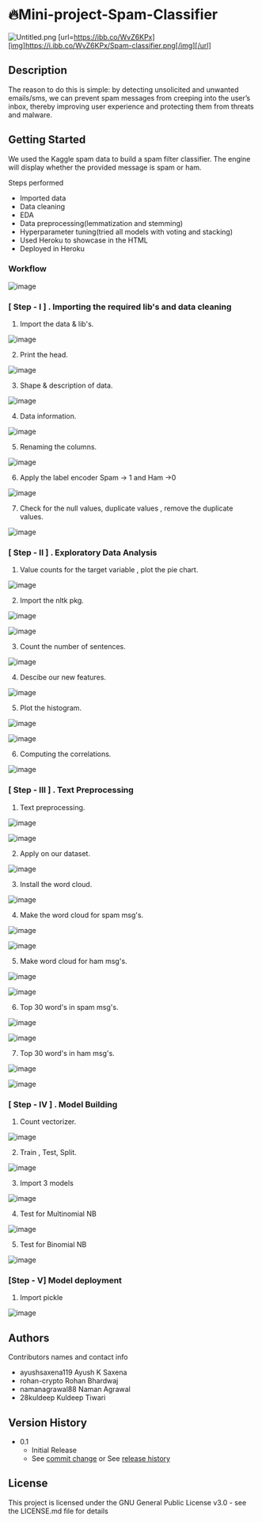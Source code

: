
  
#  🔥Mini-project-Spam-Classifier
 ![Untitled.png](https://i.postimg.cc/sgx5XrXW/Untitled.png) [url=https://ibb.co/WvZ6KPx][img]https://i.ibb.co/WvZ6KPx/Spam-classifier.png[/img][/url] 
## Description
The reason to do this is simple: by detecting unsolicited and unwanted emails/sms, we can prevent spam messages from creeping into the user’s inbox, thereby improving user experience and protecting them from threats and malware.
## Getting Started
We used the Kaggle spam data to build a spam filter classifier.
The engine will display whether the provided message is spam or ham.

Steps performed
*  Imported data
* Data cleaning
* EDA
* Data preprocessing(lemmatization and stemming)
* Hyperparameter tuning(tried all models with voting and stacking)
* Used Heroku to showcase in the HTML
* Deployed in Heroku


### Workflow
![image](https://miro.medium.com/max/1400/1*mzV-OS06C68MRDkI-xaLbA.jpeg)

### [ Step - I ] . Importing the required lib's and data cleaning

1. Import the data & lib's.

![image](https://user-images.githubusercontent.com/37560890/159530215-91598006-fd34-4966-a755-25af83580ecf.png)

2. Print the head.

![image](https://user-images.githubusercontent.com/37560890/159530486-f5b0d683-c464-475c-b055-5daf98f3f941.png)

3. Shape & description of data.

![image](https://user-images.githubusercontent.com/37560890/159530705-4cfc0005-cfdd-44d3-910f-03f02102d3e4.png)


4. Data information.

![image](https://user-images.githubusercontent.com/37560890/159531065-260f1a95-79d7-456c-b45d-7f3b2e59b166.png)

5. Renaming the columns.

![image](https://user-images.githubusercontent.com/37560890/159534082-016d5ecb-63e9-4c50-bbff-dcea05c6b963.png)

6. Apply the label encoder Spam -> 1 and Ham ->0

![image](https://user-images.githubusercontent.com/37560890/159531477-5ed06b73-308c-40bd-ad91-717f49a4febf.png)

7. Check for the null values, duplicate values , remove the duplicate values.

![image](https://user-images.githubusercontent.com/37560890/159531787-0a2cdc1b-5fd1-4f98-a735-a9a3d6bd57ab.png)

### [ Step - II ] . Exploratory Data Analysis

1. Value counts for the target variable , plot the pie chart.

![image](https://user-images.githubusercontent.com/37560890/159532131-9d079760-4470-4376-a0ab-93726c7d08b3.png)

2. Import the nltk pkg. 

![image](https://user-images.githubusercontent.com/37560890/159532475-a14c145d-a3da-4c60-8362-e34bf2628e15.png)

![image](https://user-images.githubusercontent.com/37560890/159533231-33331b7e-f695-41a5-833c-cccef878853e.png)

3. Count the number of sentences.

![image](https://user-images.githubusercontent.com/37560890/159533388-41984af9-589c-4847-98f1-05614c37dd4d.png)

4. Descibe our new features.

![image](https://user-images.githubusercontent.com/37560890/159534908-8a425345-a262-417d-9e6d-9963bf80fe99.png)

5. Plot the histogram.

![image](https://user-images.githubusercontent.com/37560890/159535115-4f7f3c23-18ca-4d40-b99e-ece18ec916ee.png)

![image](https://user-images.githubusercontent.com/37560890/159535225-8ddb55ea-115a-4af0-9c11-cafe95c3f686.png)


6. Computing the correlations.

![image](https://user-images.githubusercontent.com/37560890/159535422-c7e812d6-9ad8-4ec2-8f53-3dd03c354dd4.png)


### [ Step - III ] . Text Preprocessing

1. Text preprocessing.

![image](https://user-images.githubusercontent.com/37560890/159536111-847ae4c9-915f-4a22-b036-51b6734dacc4.png)

![image](https://user-images.githubusercontent.com/37560890/159536276-7e5b9de6-0cb5-48ab-b625-dfedc83fae31.png)

2. Apply on our dataset.

![image](https://user-images.githubusercontent.com/37560890/159536881-c5f13d43-cf60-4876-bf24-7f80665d1843.png)

3. Install the word cloud.

![image](https://user-images.githubusercontent.com/37560890/159537020-657b4792-961d-4ea8-aad6-3ef78c38592a.png)

4. Make the word cloud for spam msg's.

![image](https://user-images.githubusercontent.com/37560890/159537146-96c75c52-b65e-4962-b15e-317e4a880568.png)

![image](https://user-images.githubusercontent.com/37560890/159537244-5abd7ba1-c690-4f76-aec5-6c959fa43c28.png)

5. Make word cloud for ham msg's.

![image](https://user-images.githubusercontent.com/37560890/159537392-1c4747d4-395f-4aed-87f2-0565a2e69c5f.png)

![image](https://user-images.githubusercontent.com/37560890/159537473-91ed1a17-f022-4563-862b-71533353cf9c.png)

6. Top 30 word's in spam msg's.

![image](https://user-images.githubusercontent.com/37560890/159537586-df8f4950-9798-4783-a35b-2f24a01e474a.png)

![image](https://user-images.githubusercontent.com/37560890/159537712-3fccb5ac-4c6c-419e-9a8f-0d2e8c56cbd8.png)


7. Top 30 word's in ham msg's.

![image](https://user-images.githubusercontent.com/37560890/159537842-74e3ff28-4736-44a9-8e54-3a3524b1d712.png)

![image](https://user-images.githubusercontent.com/37560890/159538107-9973150c-a944-4579-a00f-75426e263f51.png)

### [ Step - IV ] . Model Building

1. Count vectorizer.

![image](https://user-images.githubusercontent.com/37560890/159539701-b1b3d8ec-6888-4eb4-808f-6cfa20e64ecf.png)

2. Train , Test, Split.

![image](https://user-images.githubusercontent.com/37560890/159539958-28436409-b8e7-4783-b504-d83dc8bc09d6.png)

3. Import 3 models

![image](https://user-images.githubusercontent.com/37560890/160250052-fb10f023-1f72-4f1e-bf9f-af2774960073.png)

4. Test for Multinomial NB

![image](https://user-images.githubusercontent.com/37560890/160250083-10470ca0-be5a-48de-9b89-4c328fe0d1c7.png)

5. Test for Binomial NB

![image](https://user-images.githubusercontent.com/37560890/160250105-2507200b-22d4-4ea6-ad85-09c79eeea35d.png)

### [Step - V] Model deployment

1. Import pickle

![image](https://user-images.githubusercontent.com/37560890/160250246-71871335-125a-41bb-9461-ae52758de96b.png)

## Authors

Contributors names and contact info

* ayushsaxena119 Ayush K Saxena
* rohan-crypto Rohan Bhardwaj 
* namanagrawal88 Naman Agrawal
* 28kuldeep Kuldeep Tiwari 


## Version History


* 0.1
    * Initial Release
    * See [commit change]() or See [release history]()

## License

This project is licensed under the GNU General Public License v3.0 - see the LICENSE.md file for details



